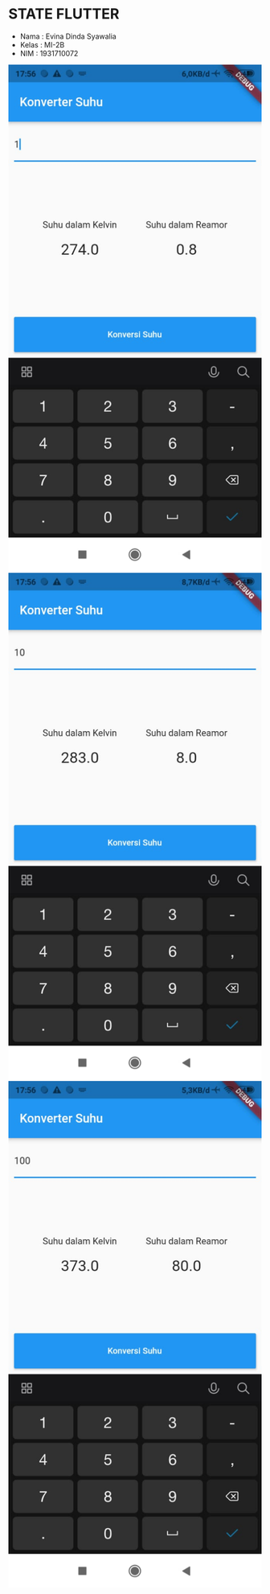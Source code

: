 # STATE FLUTTER

- Nama : Evina Dinda Syawalia
- Kelas : MI-2B
- NIM : 1931710072

![gambar 1](img/image1.jpeg)
![gambar 2](img/image2.jpeg)
![gambar 3](img/image3.jpeg)


